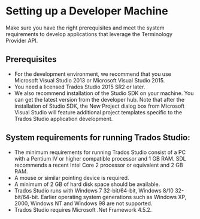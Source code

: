 Setting up a Developer Machine
=====
Make sure you have the right prerequisites and meet the system requirements to develop applications that leverage the Terminology Provider API.

Prerequisites
----

* For the development environment, we recommend that you use Microsoft Visual Studio 2013 or Microsoft Visual Studio 2015.
* You need a licensed Trados Studio 2015 SR2 or later.
* We also recommend installation of the Studio SDK on your machine. You can get the latest version from the developer hub. Note that after the installation of Studio SDK, the New Project dialog box from Microsoft Visual Studio will feature additional project templates specific to the Trados Studio application development.

System requirements for running Trados Studio:
----

* The minimum requirements for running Trados Studio consist of a PC with a Pentium IV or higher compatible processor and 1 GB RAM. SDL recommends a recent Intel Core 2 processor or equivalent and 2 GB RAM.
* A mouse or similar pointing device is required.
* A minimum of 2 GB of hard disk space should be available.
* Trados Studio runs with Windows 7 32-bit/64-bit, Windows 8/10 32-bit/64-bit. Earlier operating system generations such as Windows XP, 2000, Windows NT and Windows 98 are not supported.
* Trados Studio requires Microsoft .Net Framework 4.5.2.
